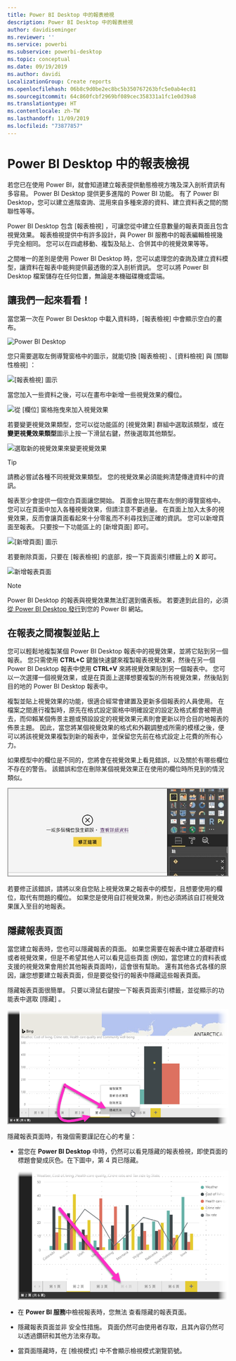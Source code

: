 ```yaml
---
title: Power BI Desktop 中的報表檢視
description: Power BI Desktop 中的報表檢視
author: davidiseminger
ms.reviewer: ''
ms.service: powerbi
ms.subservice: powerbi-desktop
ms.topic: conceptual
ms.date: 09/19/2019
ms.author: davidi
LocalizationGroup: Create reports
ms.openlocfilehash: 06b8c9d0be2ec8bc5b350767263bfc5e0ab4ec81
ms.sourcegitcommit: 64c860fcbf2969bf089cec358331a1fc1e0d39a8
ms.translationtype: HT
ms.contentlocale: zh-TW
ms.lasthandoff: 11/09/2019
ms.locfileid: "73877857"
---
```

# <a name="report-view-in-power-bi-desktop"></a>Power BI Desktop 中的報表檢視
若您已在使用 Power BI，就會知道建立報表提供動態檢視方塊及深入剖析資訊有多容易。 Power BI Desktop 提供更多進階的 Power BI 功能。 有了 Power BI Desktop，您可以建立進階查詢、混用來自多種來源的資料、建立資料表之間的關聯性等等。

Power BI Desktop 包含 [報表檢視]  ，可讓您從中建立任意數量的報表頁面且包含視覺效果。 報表檢視提供中有許多設計，與 Power BI 服務中的報表編輯檢視幾乎完全相同。 您可以在四處移動、複製及貼上、合併其中的視覺效果等等。

之間唯一的差別是使用 Power BI Desktop 時，您可以處理您的查詢及建立資料模型，讓資料在報表中能夠提供最透徹的深入剖析資訊。 您可以將 Power BI Desktop 檔案儲存在任何位置，無論是本機磁碟機或雲端。

## <a name="lets-take-a-look"></a>讓我們一起來看看！
當您第一次在 Power BI Desktop 中載入資料時，[報表檢視]  中會顯示空白的畫布。

![Power BI Desktop](media/desktop-report-view/pbi_reportviewinpbidesigner_reportview.png)

您只需要選取左側導覽窗格中的圖示，就能切換 [報表檢視]  、[資料檢視]  與 [關聯性檢視]  ：

![[報表檢視] 圖示](media/desktop-report-view/pbi_reportviewinpbidesigner_changeview.png)

當您加入一些資料之後，可以在畫布中新增一些視覺效果的欄位。

![從 [欄位] 窗格拖曳來加入視覺效果](media/desktop-report-view/pbid_reportview_addvis.gif)

若要變更視覺效果類型，您可以從功能區的 [視覺效果]  群組中選取該類型，或在**變更視覺效果類型**圖示上按一下滑鼠右鍵，然後選取其他類型。

![選取新的視覺效果來變更視覺效果](media/desktop-report-view/pbid_reportview_changevis.gif)

> [!TIP]
> 請務必嘗試各種不同視覺效果類型。 您的視覺效果必須能夠清楚傳達資料中的資訊。

報表至少會提供一個空白頁面讓您開始。 頁面會出現在畫布左側的導覽窗格中。 您可以在頁面中加入各種視覺效果，但請注意不要過量。 在頁面上加入太多的視覺效果，反而會讓頁面看起來十分零亂而不利尋找到正確的資訊。 您可以新增頁面至報表。 只要按一下功能區上的 [新增頁面]  即可。

![[新增頁面] 圖示](media/desktop-report-view/pbidesignerreportviewnewpage.png)

若要刪除頁面，只要在 [報表檢視] 的底部，按一下頁面索引標籤上的 **X** 即可。

![新增報表頁面](media/desktop-report-view/pbi_reportviewinpbidesigner_deletepage.png)

> [!NOTE]
> Power BI Desktop 的報表與視覺效果無法釘選到儀表板。 若要達到此目的，必須[從 Power BI Desktop 發行](desktop-upload-desktop-files.md)到您的 Power BI 網站。

## <a name="copy-and-paste-between-reports"></a>在報表之間複製並貼上

您可以輕鬆地複製某個 Power BI Desktop 報表中的視覺效果，並將它貼到另一個報表。 您只需使用 **CTRL+C** 鍵盤快速鍵來複製報表視覺效果，然後在另一個 Power BI Desktop 報表中使用 **CTRL+V** 來將視覺效果貼到另一個報表中。 您可以一次選擇一個視覺效果，或是在頁面上選擇想要複製的所有視覺效果，然後貼到目的地的 Power BI Desktop 報表中。 

複製並貼上視覺效果的功能，很適合經常會建置及更新多個報表的人員使用。 在檔案之間進行複製時，原先在格式設定窗格中明確設定的設定及格式都會被帶過去，而仰賴某個佈景主題或預設設定的視覺效果元素則會更新以符合目的地報表的佈景主題。 因此，當您將某個視覺效果的格式和外觀調整成所需的模樣之後，便可以將該視覺效果複製到新的報表中，並保留您先前在格式設定上花費的所有心力。

如果模型中的欄位是不同的，您將會在視覺效果上看見錯誤，以及關於有哪些欄位不存在的警告。 該錯誤和您在刪除某個視覺效果正在使用的欄位時所見到的情況類似。 

![複製/貼上視覺效果上的錯誤 - 沒有資料欄位](media/desktop-report-view/report-view_07.png)

若要修正該錯誤，請將以來自您貼上視覺效果之報表中的模型，且想要使用的欄位，取代有問題的欄位。 如果您是使用自訂視覺效果，則也必須將該自訂視覺效果匯入至目的地報表。




## <a name="hide-report-pages"></a>隱藏報表頁面

當您建立報表時，您也可以隱藏報表的頁面。 如果您需要在報表中建立基礎資料或者視覺效果，但是不希望其他人可以看見這些頁面 (例如，當您建立的資料表或支援的視覺效果會用於其他報表頁面時)，這會很有幫助。 還有其他各式各樣的原因，讓您想要建立報表頁面，但是要從發行的報表中隱藏這些報表頁面。 

隱藏報表頁面很簡單。 只要以滑鼠右鍵按一下報表頁面索引標籤，並從顯示的功能表中選取 [隱藏]  。

![隱藏頁面選項](media/desktop-report-view/report-view_05.png)

隱藏報表頁面時，有幾個需要謹記在心的考量：

* 當您在 **Power BI Desktop** 中時，仍然可以看見隱藏的報表檢視，即使頁面的標題會變成灰色。在下圖中，第 4 頁已隱藏。

    ![已隱藏且呈現灰色的頁面](media/desktop-report-view/report-view_06.png)

* 在 **Power BI 服務**中檢視報表時，您無法  查看隱藏的報表頁面。

* 隱藏報表頁面並非  安全性措施。 頁面仍然可由使用者存取，且其內容仍然可以透過鑽研和其他方法來存取。

* 當頁面隱藏時，在 [檢視模式] 中不會顯示檢視模式瀏覽箭號。

